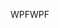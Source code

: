 <span data-ttu-id="2d311-101">WPF</span><span class="sxs-lookup"><span data-stu-id="2d311-101">WPF</span></span>